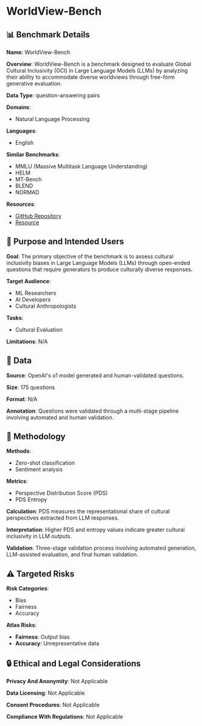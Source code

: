 # WorldView-Bench

## 📊 Benchmark Details

**Name**: WorldView-Bench

**Overview**: WorldView-Bench is a benchmark designed to evaluate Global Cultural Inclusivity (GCI) in Large Language Models (LLMs) by analyzing their ability to accommodate diverse worldviews through free-form generative evaluation.

**Data Type**: question-answering pairs

**Domains**:
- Natural Language Processing

**Languages**:
- English

**Similar Benchmarks**:
- MMLU (Massive Multitask Language Understanding)
- HELM
- MT-Bench
- BLEND
- NORMAD

**Resources**:
- [GitHub Repository](https://github.com/user/repo)
- [Resource](https://arxiv.org/abs/2505.09595)

## 🎯 Purpose and Intended Users

**Goal**: The primary objective of the benchmark is to assess cultural inclusivity biases in Large Language Models (LLMs) through open-ended questions that require generators to produce culturally diverse responses.

**Target Audience**:
- ML Researchers
- AI Developers
- Cultural Anthropologists

**Tasks**:
- Cultural Evaluation

**Limitations**: N/A

## 💾 Data

**Source**: OpenAI's o1 model generated and human-validated questions.

**Size**: 175 questions

**Format**: N/A

**Annotation**: Questions were validated through a multi-stage pipeline involving automated and human validation.

## 🔬 Methodology

**Methods**:
- Zero-shot classification
- Sentiment analysis

**Metrics**:
- Perspective Distribution Score (PDS)
- PDS Entropy

**Calculation**: PDS measures the representational share of cultural perspectives extracted from LLM responses.

**Interpretation**: Higher PDS and entropy values indicate greater cultural inclusivity in LLM outputs.

**Validation**: Three-stage validation process involving automated generation, LLM-assisted evaluation, and final human validation.

## ⚠️ Targeted Risks

**Risk Categories**:
- Bias
- Fairness
- Accuracy

**Atlas Risks**:
- **Fairness**: Output bias
- **Accuracy**: Unrepresentative data

## 🔒 Ethical and Legal Considerations

**Privacy And Anonymity**: Not Applicable

**Data Licensing**: Not Applicable

**Consent Procedures**: Not Applicable

**Compliance With Regulations**: Not Applicable

